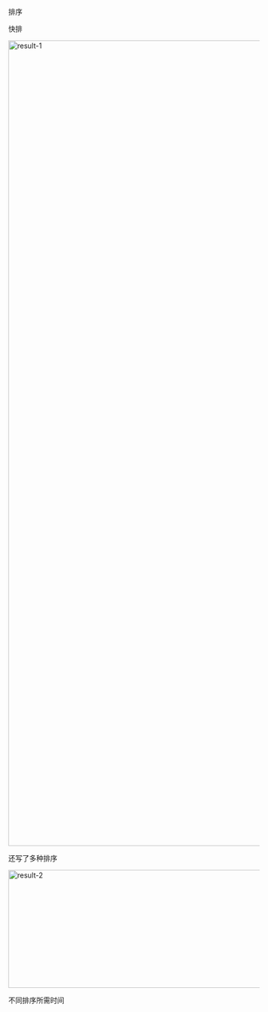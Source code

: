 排序

快排

<img width="1520" height="1611" alt="result-1" src="https://github.com/user-attachments/assets/de6aa38c-f420-44e3-928a-d8eb301ac0f5" />

还写了多种排序

<img width="628" height="236" alt="result-2" src="https://github.com/user-attachments/assets/28f77631-f8b9-4b07-b9d7-c5e6214ccfc2" />

不同排序所需时间
